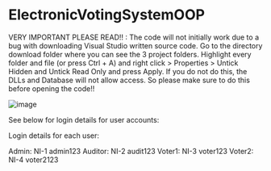 # ElectronicVotingSystemOOP
VERY IMPORTANT PLEASE READ!! : 
The code will not initially work due to a bug with downloading Visual Studio written source code.
Go to the directory download folder where you can see the 3 project folders.
Highlight every folder and file (or press Ctrl + A) and right click > Properties > Untick Hidden and Untick Read Only and press Apply.
If you do not do this, the DLLs and Database will not allow access. So please make sure to do this before opening the code!!


![image](https://user-images.githubusercontent.com/99662460/154301815-ece75d16-feee-4277-a986-84706c37d1ef.png)


See below for login details for user accounts:

Login details for each user:

Admin: NI-1  admin123
Auditor: NI-2  audit123
Voter1: NI-3  voter123
Voter2: NI-4  voter2123
